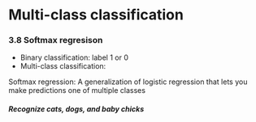 # Multi-class classification
### 3.8 Softmax regresison
- Binary classification: label 1 or 0 
- Multi-class classification: 

Softmax regression: A generalization of logistic regression that lets you make predictions one of multiple classes

##### Recognize cats, dogs, and baby chicks


